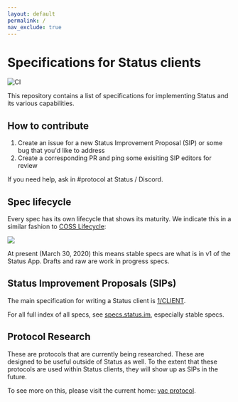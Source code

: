 ```yaml
---
layout: default
permalink: /
nav_exclude: true
---
```


# Specifications for Status clients

![CI](https://github.com/status-im/specs/workflows/CI/badge.svg)

This repository contains a list of specifications for implementing Status and
its various capabilities.

## How to contribute

1. Create an issue for a new Status Improvement Proposal (SIP) or some bug that you'd like to address
2. Create a corresponding PR and ping some exisiting SIP editors for review

If you need help, ask in #protocol at Status / Discord.

## Spec lifecycle

Every spec has its own lifecycle that shows its maturity. We indicate this in a similar fashion to [COSS Lifecycle](https://rfc.unprotocols.org/spec:2/COSS/):

![](assets/lifecycle.png)

At present (March 30, 2020) this means stable specs are what is in v1 of the Status App. Drafts and raw are work in progress specs.

## Status Improvement Proposals (SIPs)

The main specification for writing a Status client is [1/CLIENT](https://specs.status.im/spec/1).

For all full index of all specs, see [specs.status.im](https://specs.status.im/), especially stable specs.

## Protocol Research

These are protocols that are currently being researched. These are designed to
be useful outside of Status as well. To the extent that these protocols are used
within Status clients, they will show up as SIPs in the future.

To see more on this, please visit the current home: [vac protocol](https://specs.vac.dev).
